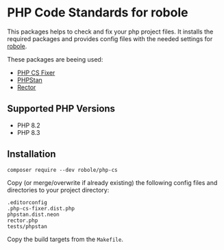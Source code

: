 # PHP Code Standards for robole 
                    
This packages helps to check and fix your php project files. It installs the required packages and provides 
config files with the needed settings for [robole](https://robole.de).

These packages are beeing used:

- [PHP CS Fixer](https://github.com/PHP-CS-Fixer/PHP-CS-Fixer)
- [PHPStan](https://phpstan.org/)
- [Rector](https://github.com/rectorphp/rector)

## Supported PHP Versions

- PHP 8.2
- PHP 8.3

## Installation
                                                 
```
composer require --dev robole/php-cs
```

Copy (or merge/overwrite if already existing) the following config files and directories to your project directory: 

```
.editorconfig
.php-cs-fixer.dist.php
phpstan.dist.neon
rector.php
tests/phpstan
```
              
Copy the build targets from the `Makefile`.

